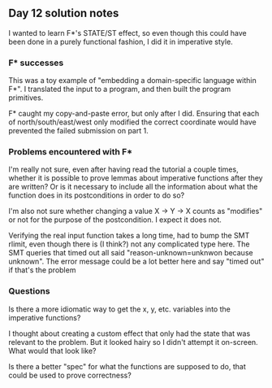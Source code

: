 ## Day 12 solution notes

I wanted to learn F*'s STATE/ST effect, so even though this could have been
done in a purely functional fashion, I did it in imperative style.

### F* successes

This was a toy example of "embedding a domain-specific language within F*".
I translated the input to a program, and then built the program primitives.

F* caught my copy-and-paste error, but only after I did. Ensuring that each
of north/south/east/west only modified the correct coordinate would have
prevented the failed submission on part 1.

### Problems encountered with F*

I'm really not sure, even after having read the tutorial a couple times,
whether it is possible to prove lemmas about imperative functions after
they are written?  Or is it necessary to include all the information about
what the function does in its postconditions in order to do so?

I'm also not sure whether changing a value X -> Y -> X counts as "modifies"
or not for the purpose of the postcondition. I expect it does not.

Verifying the real input function takes a long time, had to bump the SMT
rlimit, even though there is (I think?) not any complicated type here.
The SMT queries that timed out all said "reason-unknown=unknwon because unknown".
The error message could be a lot better here and say "timed out" if that's
the problem

### Questions

Is there a more idiomatic way to get the x, y, etc. variables into
the imperative functions?

I thought about creating a custom effect that only had the state that
was relevant to the problem. But it looked hairy so I didn't attempt it
on-screen.  What would that look like?

Is there a better "spec" for what the functions are supposed to do, that could
be used to prove correctness?






